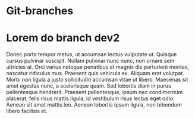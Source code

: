 # Git-branches

# Lorem do branch dev2
Donec porta tempor metus, ut accumsan lectus vulputate ut. Quisque cursus pulvinar suscipit. Nullam pulvinar nunc nunc, non ornare sem ultricies at. Orci varius natoque penatibus et magnis dis parturient montes, nascetur ridiculus mus. Praesent quis vehicula ex. Aliquam erat volutpat. Morbi non ligula a justo sollicitudin accumsan vitae ut libero. Maecenas sit amet egestas nunc, a scelerisque quam. Sed lobortis diam in purus pellentesque hendrerit. Praesent pellentesque, ipsum nec condimentum placerat, felis risus mattis ligula, id vestibulum risus lectus eget odio. Aenean sit amet mattis leo. Aenean lobortis ipsum ligula, non bibendum libero facilisis et.